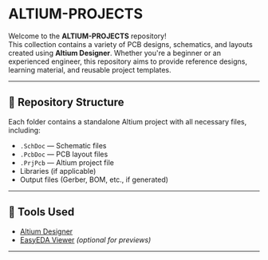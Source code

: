 # ALTIUM-PROJECTS

Welcome to the **ALTIUM-PROJECTS** repository!  
This collection contains a variety of PCB designs, schematics, and layouts created using **Altium Designer**. Whether you're a beginner or an experienced engineer, this repository aims to provide reference designs, learning material, and reusable project templates.

---

## 📁 Repository Structure

Each folder contains a standalone Altium project with all necessary files, including:

- `.SchDoc` — Schematic files
- `.PcbDoc` — PCB layout files
- `.PrjPcb` — Altium project file
- Libraries (if applicable)
- Output files (Gerber, BOM, etc., if generated)

---

## 🧰 Tools Used

- [Altium Designer](https://www.altium.com/)
- [EasyEDA Viewer](https://oshwlab.com/) *(optional for previews)*

---
